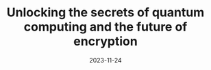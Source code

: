 ---
title: "Unlocking the secrets of quantum computing and the future of encryption"
summary: "Advancements in quantum computing technology could lead to the development of a computer that could break some encryption methods that are in use today."
categories: ["Encryption", "Post-Quantum"]
tags: ["pqc","post-quantum","nist"]
externalUrl: "https://www.priv.gc.ca/en/blog/20231124/"
showSummary: true
date: 2023-11-24
draft: false
---
